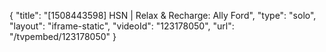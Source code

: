 {
    "title": "[1508443598] HSN | Relax & Recharge: Ally Ford",
    "type": "solo",
    "layout": "iframe-static",
    "videoId": "123178050",
    "url": "\/tvpembed\/123178050"
}